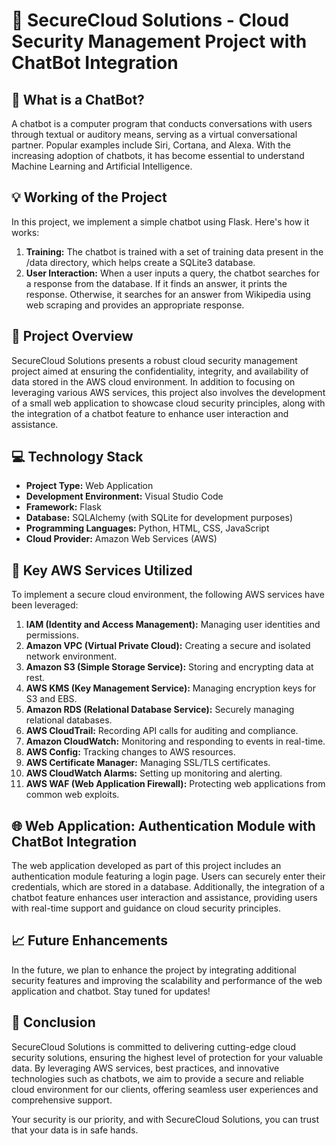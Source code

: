 # 🤖 SecureCloud Solutions - Cloud Security Management Project with ChatBot Integration

## 📝 What is a ChatBot?

A chatbot is a computer program that conducts conversations with users through textual or auditory means, serving as a virtual conversational partner. Popular examples include Siri, Cortana, and Alexa. With the increasing adoption of chatbots, it has become essential to understand Machine Learning and Artificial Intelligence.

## 💡 Working of the Project

In this project, we implement a simple chatbot using Flask. Here's how it works:

1. **Training:** The chatbot is trained with a set of training data present in the /data directory, which helps create a SQLite3 database.
2. **User Interaction:** When a user inputs a query, the chatbot searches for a response from the database. If it finds an answer, it prints the response. Otherwise, it searches for an answer from Wikipedia using web scraping and provides an appropriate response.

## 🚀 Project Overview

SecureCloud Solutions presents a robust cloud security management project aimed at ensuring the confidentiality, integrity, and availability of data stored in the AWS cloud environment. In addition to focusing on leveraging various AWS services, this project also involves the development of a small web application to showcase cloud security principles, along with the integration of a chatbot feature to enhance user interaction and assistance.

## 💻 Technology Stack

- **Project Type:** Web Application
- **Development Environment:** Visual Studio Code
- **Framework:** Flask
- **Database:** SQLAlchemy (with SQLite for development purposes)
- **Programming Languages:** Python, HTML, CSS, JavaScript
- **Cloud Provider:** Amazon Web Services (AWS)

## 🌟 Key AWS Services Utilized

To implement a secure cloud environment, the following AWS services have been leveraged:

1. **IAM (Identity and Access Management):** Managing user identities and permissions.
2. **Amazon VPC (Virtual Private Cloud):** Creating a secure and isolated network environment.
3. **Amazon S3 (Simple Storage Service):** Storing and encrypting data at rest.
4. **AWS KMS (Key Management Service):** Managing encryption keys for S3 and EBS.
5. **Amazon RDS (Relational Database Service):** Securely managing relational databases.
6. **AWS CloudTrail:** Recording API calls for auditing and compliance.
7. **Amazon CloudWatch:** Monitoring and responding to events in real-time.
8. **AWS Config:** Tracking changes to AWS resources.
9. **AWS Certificate Manager:** Managing SSL/TLS certificates.
10. **AWS CloudWatch Alarms:** Setting up monitoring and alerting.
11. **AWS WAF (Web Application Firewall):** Protecting web applications from common web exploits.

## 🌐 Web Application: Authentication Module with ChatBot Integration

The web application developed as part of this project includes an authentication module featuring a login page. Users can securely enter their credentials, which are stored in a database. Additionally, the integration of a chatbot feature enhances user interaction and assistance, providing users with real-time support and guidance on cloud security principles.

## 📈 Future Enhancements

In the future, we plan to enhance the project by integrating additional security features and improving the scalability and performance of the web application and chatbot. Stay tuned for updates!

## 🌟 Conclusion

SecureCloud Solutions is committed to delivering cutting-edge cloud security solutions, ensuring the highest level of protection for your valuable data. By leveraging AWS services, best practices, and innovative technologies such as chatbots, we aim to provide a secure and reliable cloud environment for our clients, offering seamless user experiences and comprehensive support.

Your security is our priority, and with SecureCloud Solutions, you can trust that your data is in safe hands.
